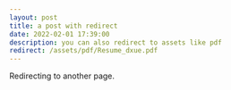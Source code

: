 ```yaml
---
layout: post
title: a post with redirect
date: 2022-02-01 17:39:00
description: you can also redirect to assets like pdf
redirect: /assets/pdf/Resume_dxue.pdf
---
```


Redirecting to another page.
